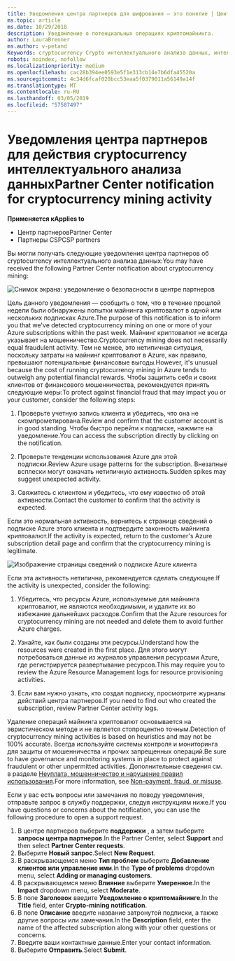 ```yaml
---
title: Уведомления центра партнеров для шифрования — это понятие | Центр партнеров
ms.topic: article
ms.date: 10/29/2018
description: Уведомление о потенциальных операциях криптомайнинга.
author: LauraBrenner
ms.author: v-petand
Keywords: cryptocurrency Crypto интеллектуального анализа данных, интеллектуального анализа данных, безопасность
robots: noindex, nofollow
ms.localizationpriority: medium
ms.openlocfilehash: cac28b394ee0593e5f1e313cb14e7b6dfa45520a
ms.sourcegitcommit: 4c34d6fcaf020bcc53eaa5f0379011a56149a14f
ms.translationtype: MT
ms.contentlocale: ru-RU
ms.lasthandoff: 03/05/2019
ms.locfileid: "57587497"
---
```

# <a name="partner-center-notification-for-cryptocurrency-mining-activity"></a><span data-ttu-id="c53c3-104">Уведомления центра партнеров для действия cryptocurrency интеллектуального анализа данных</span><span class="sxs-lookup"><span data-stu-id="c53c3-104">Partner Center notification for cryptocurrency mining activity</span></span>

<span data-ttu-id="c53c3-105">**Применяется к**</span><span class="sxs-lookup"><span data-stu-id="c53c3-105">**Applies to**</span></span>

-  <span data-ttu-id="c53c3-106">Центр партнеров</span><span class="sxs-lookup"><span data-stu-id="c53c3-106">Partner Center</span></span>
-  <span data-ttu-id="c53c3-107">Партнеры CSP</span><span class="sxs-lookup"><span data-stu-id="c53c3-107">CSP partners</span></span>

<span data-ttu-id="c53c3-108">Вы могли получать следующие уведомления центра партнеров об cryptocurrency интеллектуального анализа данных:</span><span class="sxs-lookup"><span data-stu-id="c53c3-108">You may have received the following Partner Center notification about cryptocurrency mining:</span></span>
 
![Снимок экрана: уведомление о безопасности в центре партнеров](images/crypto1.png)

<span data-ttu-id="c53c3-110">Цель данного уведомления — сообщить о том, что в течение прошлой недели были обнаружены попытки майнинга криптовалют в одной или нескольких подписках Azure.</span><span class="sxs-lookup"><span data-stu-id="c53c3-110">The purpose of this notification is to inform you that we've detected cryptocurrency mining on one or more of your Azure subscriptions within the past week.</span></span> <span data-ttu-id="c53c3-111">Майнинг криптовалют не всегда указывает на мошенничество.</span><span class="sxs-lookup"><span data-stu-id="c53c3-111">Cryptocurrency mining does not necessarily equal fraudulent activity.</span></span> <span data-ttu-id="c53c3-112">Тем не менее, это нетипичная ситуация, поскольку затраты на майнинг криптовалют в Azure, как правило, превышают потенциальные финансовые выгоды.</span><span class="sxs-lookup"><span data-stu-id="c53c3-112">However, it's unusual because the cost of running cryptocurrency mining in Azure tends to outweigh any potential financial rewards.</span></span> <span data-ttu-id="c53c3-113">Чтобы защитить себя и своих клиентов от финансового мошенничества, рекомендуется принять следующие меры:</span><span class="sxs-lookup"><span data-stu-id="c53c3-113">To protect against financial fraud that may impact you or your customer, consider the following steps:</span></span>

1.  <span data-ttu-id="c53c3-114">Проверьте учетную запись клиента и убедитесь, что она не скомпрометирована.</span><span class="sxs-lookup"><span data-stu-id="c53c3-114">Review and confirm that the customer account is in good standing.</span></span> <span data-ttu-id="c53c3-115">Чтобы быстро перейти к подписке, нажмите на уведомление.</span><span class="sxs-lookup"><span data-stu-id="c53c3-115">You can access the subscription directly by clicking on the notification.</span></span>

2.  <span data-ttu-id="c53c3-116">Проверьте тенденции использования Azure для этой подписки.</span><span class="sxs-lookup"><span data-stu-id="c53c3-116">Review Azure usage patterns for the subscription.</span></span> <span data-ttu-id="c53c3-117">Внезапные всплески могут означать нетипичную активность.</span><span class="sxs-lookup"><span data-stu-id="c53c3-117">Sudden spikes may suggest unexpected activity.</span></span>

3.  <span data-ttu-id="c53c3-118">Свяжитесь с клиентом и убедитесь, что ему известно об этой активности.</span><span class="sxs-lookup"><span data-stu-id="c53c3-118">Contact the customer to confirm that the activity is expected.</span></span>

<span data-ttu-id="c53c3-119">Если это нормальная активность, вернитесь к странице сведений о подписке Azure этого клиента и подтвердите законность майнинга криптовалют.</span><span class="sxs-lookup"><span data-stu-id="c53c3-119">If the activity is expected, return to the customer's Azure subscription detail page and confirm that the cryptocurrency mining is legitimate.</span></span> 


![Изображение страницы сведений о подписке Azure клиента](images/crypto2.png)

<span data-ttu-id="c53c3-121">Если эта активность нетипична, рекомендуется сделать следующее:</span><span class="sxs-lookup"><span data-stu-id="c53c3-121">If the activity is unexpected, consider the following:</span></span>

1.  <span data-ttu-id="c53c3-122">Убедитесь, что ресурсы Azure, используемые для майнинга криптовалют, не являются необходимыми, и удалите их во избежание дальнейших расходов.</span><span class="sxs-lookup"><span data-stu-id="c53c3-122">Confirm that the Azure resources for cryptocurrency mining are not needed and delete them to avoid further Azure charges.</span></span>

2.  <span data-ttu-id="c53c3-123">Узнайте, как были созданы эти ресурсы.</span><span class="sxs-lookup"><span data-stu-id="c53c3-123">Understand how the resources were created in the first place.</span></span> <span data-ttu-id="c53c3-124">Для этого могут потребоваться данные из журналов управления ресурсами Azure, где регистрируется развертывание ресурсов.</span><span class="sxs-lookup"><span data-stu-id="c53c3-124">This may require you to review the Azure Resource Management logs for resource provisioning activities.</span></span>

3.  <span data-ttu-id="c53c3-125">Если вам нужно узнать, кто создал подписку, просмотрите журналы действий центра партнеров.</span><span class="sxs-lookup"><span data-stu-id="c53c3-125">If you need to find out who created the subscription, review Partner Center activity logs.</span></span>

<span data-ttu-id="c53c3-126">Удаление операций майнинга криптовалют основывается на эвристическом методе и не является стопроцентно точным.</span><span class="sxs-lookup"><span data-stu-id="c53c3-126">Detection of cryptocurrency mining activities is based on heuristics and may not be 100% accurate.</span></span> <span data-ttu-id="c53c3-127">Всегда используйте системы контроля и мониторинга для защиты от мошенничества и прочих запрещенных операций.</span><span class="sxs-lookup"><span data-stu-id="c53c3-127">Be sure to have governance and monitoring systems in place to protect against fraudulent or other unpermitted activities.</span></span> <span data-ttu-id="c53c3-128">Дополнительные сведения см. в разделе [Неуплата, мошенничество и нарушение правил использования](https://docs.microsoft.com/partner-center/non-payment--fraud--or-misuse).</span><span class="sxs-lookup"><span data-stu-id="c53c3-128">For more information, see [Non-payment, fraud, or misuse](https://docs.microsoft.com/partner-center/non-payment--fraud--or-misuse).</span></span>

<span data-ttu-id="c53c3-129">Если у вас есть вопросы или замечания по поводу уведомления, отправьте запрос в службу поддержки, следуя инструкциям ниже.</span><span class="sxs-lookup"><span data-stu-id="c53c3-129">If you have questions or concerns about the notification, you can use the following procedure to open a support request.</span></span>

1.  <span data-ttu-id="c53c3-130">В центре партнеров выберите **поддержки** , а затем выберите **запросы центра партнеров**.</span><span class="sxs-lookup"><span data-stu-id="c53c3-130">In the Partner Center, select **Support** and then select **Partner Center requests**.</span></span>
3.  <span data-ttu-id="c53c3-131">Выберите **Новый запрос**.</span><span class="sxs-lookup"><span data-stu-id="c53c3-131">Select **New Request**.</span></span> 
4.  <span data-ttu-id="c53c3-132">В раскрывающемся меню **Тип проблем** выберите **Добавление клиентов или управление ими**.</span><span class="sxs-lookup"><span data-stu-id="c53c3-132">In the **Type of problems** dropdown menu, select **Adding or managing customers**.</span></span>
5.  <span data-ttu-id="c53c3-133">В раскрывающемся меню **Влияние** выберите **Умеренное**.</span><span class="sxs-lookup"><span data-stu-id="c53c3-133">In the **Impact** dropdown menu, select **Moderate**.</span></span>
6.  <span data-ttu-id="c53c3-134">В поле **Заголовок** введите **Уведомление о криптомайнинге**.</span><span class="sxs-lookup"><span data-stu-id="c53c3-134">In the **Title** field, enter **Crypto-mining notification**.</span></span>
7.  <span data-ttu-id="c53c3-135">В поле **Описание** введите название затронутой подписки, а также другие вопросы или замечания.</span><span class="sxs-lookup"><span data-stu-id="c53c3-135">In the **Description** field, enter the name of the affected subscription along with your other questions or concerns.</span></span> 
8.  <span data-ttu-id="c53c3-136">Введите ваши контактные данные.</span><span class="sxs-lookup"><span data-stu-id="c53c3-136">Enter your contact information.</span></span>
9.  <span data-ttu-id="c53c3-137">Выберите **Отправить**.</span><span class="sxs-lookup"><span data-stu-id="c53c3-137">Select **Submit**.</span></span>



